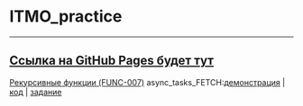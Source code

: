 # ITMO_practice
---
[Ссылка на GitHub Pages будет тут](https://kubasovainna.github.io/ITMO_ptactice/)
---
[Рекурсивные функции (FUNC-007)](https://kodaktor.ru/?!=__func_ab68a)
async_tasks_FETCH:[демонстрация](https://kubasovainna.github.io/ITMO_practice/async_tasks_03-03-2021/index.html) | [код](https://github.com/kubasovainna/ITMO_practice/tree/main/async_tasks_03-03-2021) | [задание](https://kodaktor.ru/async_tasks)
